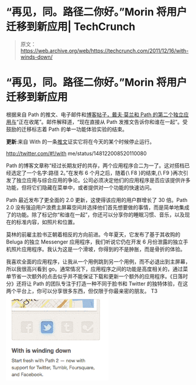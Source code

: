 # “再见，同。路径二你好。”Morin 将用户迁移到新应用| TechCrunch

> 原文：<https://web.archive.org/web/https://techcrunch.com/2011/12/16/with-winds-down/>

# “再见，同。路径二你好。”Morin 将用户迁移到新应用

根据来自 Path 的推文、电子邮件和[博客帖子，戴夫·莫兰和 Path 的第二个独立应用](https://web.archive.org/web/20230302221111/http://blog.path.com/post/14337734328/with-and-path-hitched)[与](https://web.archive.org/web/20230302221111/http://with.me/)“正在收尾”。邮件解释道，“现在直接从 Path 发推文告诉你和谁在一起”。受鼓励的迁移标志着 Path 的单一功能体验实验的结束。

**更新**:来自 With 的一条[推文](https://web.archive.org/web/20230302221111/http://twitter.com/#!/withme/status/148122008520110080)证实它将在今天的某个时候停止运行。

http://twitter.com/#!/with me/status/148122008520110080

Path 的博客文章称“经过长期友好的共存，两个应用程序合二为一了。这对搭档已经选定了一个名字:路径 2。”在发布 6 个月之后，随着{\\ F8 }的结束,{\\ F9 }再次引发了独立应用与综合应用的争论。公司必须决定他们的应用程序是否应该提供许多功能，但将它们隐藏在菜单中，或者提供对一个功能的快速访问。

Path 最近发布了更全面的 2.0 更新，这使得该应用的用户群增长了 30 倍。Path 2.0 没有强迫用户浪费主屏幕空间并选择他们首先想要做的事情，而是简单地集成了的功能。除了标记你“和谁在一起”，你还可以分享你的睡眠习惯、音乐，以及现在的标准内容，如照片和位置。

莫林的前雇主脸书正朝着相反的方向前进。今年夏天，它发布了基于其收购的 Beluga 的独立 Messenger 应用程序，我们听说它仍在开发 6 月份泄露的独立手机照片应用程序。我认为这是一个滑坡，你得到的不是肿胀，而是骨折的体验。

我喜欢全面的应用程序，让我从一个用例跳到另一个用例，而不必退出到主屏幕，所以我很高兴看到 go。通常情况下，应用程序之间的功能是高度相关的，通过菜单节省一次额外的点击似乎并不能保证下载和更新一个额外的应用程序。《日落时分》还将让 Path 的团队专注于打造一种不同于脸书和 Twitter 的独特体验，在这两个平台上，你可以分享很多东西，但仅限于你最亲密的朋友。
T3![](img/eae99300b009fcf83257dc631dfcaf89.png "With Sunset Email")